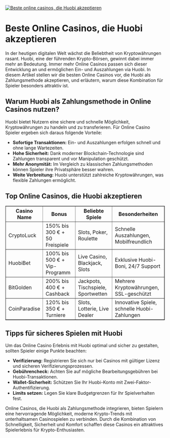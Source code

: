[![Beste online casinos, die Huobi akzeptieren](https://123-caf.pages.dev/gitsignup.png)](https://vrmoo.ru/Bt82HjjY)

<h1>Beste Online Casinos, die Huobi akzeptieren</h1> <p>In der heutigen digitalen Welt wächst die Beliebtheit von Kryptowährungen rasant. Huobi, eine der führenden Krypto-Börsen, gewinnt dabei immer mehr an Bedeutung. Immer mehr Online Casinos passen sich dieser Entwicklung an und ermöglichen Ein- und Auszahlungen via Huobi. In diesem Artikel stellen wir die besten Online Casinos vor, die Huobi als Zahlungsmethode akzeptieren, und erläutern, warum diese Kombination für Spieler besonders attraktiv ist.</p>  <h2>Warum Huobi als Zahlungsmethode in Online Casinos nutzen?</h2> <p>Huobi bietet Nutzern eine sichere und schnelle Möglichkeit, Kryptowährungen zu handeln und zu transferieren. Für Online Casino Spieler ergeben sich daraus folgende Vorteile:</p> <ul>   <li><strong>Sofortige Transaktionen:</strong> Ein- und Auszahlungen erfolgen schnell und ohne lange Wartezeiten.</li>   <li><strong>Hohe Sicherheit:</strong> Dank moderner Blockchain-Technologie sind Zahlungen transparent und vor Manipulation geschützt.</li>   <li><strong>Mehr Anonymität:</strong> Im Vergleich zu klassischen Zahlungsmethoden können Spieler ihre Privatsphäre besser wahren.</li>   <li><strong>Weite Verbreitung:</strong> Huobi unterstützt zahlreiche Kryptowährungen, was flexible Zahlungen ermöglicht.</li> </ul>  <h2>Top Online Casinos, die Huobi akzeptieren</h2> <table border="1" cellpadding="8" cellspacing="0">   <thead>     <tr>       <th>Casino Name</th>       <th>Bonus</th>       <th>Beliebte Spiele</th>       <th>Besonderheiten</th>     </tr>   </thead>   <tbody>     <tr>       <td>CryptoLuck</td>       <td>150% bis 300 € + 50 Freispiele</td>       <td>Slots, Poker, Roulette</td>       <td>Schnelle Auszahlungen, Mobilfreundlich</td>     </tr>     <tr>       <td>HuobiBet</td>       <td>100% bis 500 € + Vip-Programm</td>       <td>Live Casino, Blackjack, Slots</td>       <td>Exklusive Huobi-Boni, 24/7 Support</td>     </tr>     <tr>       <td>BitGolden</td>       <td>200% bis 400 € + Cashback</td>       <td>Jackpots, Tischspiele, Sportwetten</td>       <td>Mehrere Kryptowährungen, SSL-geschützt</td>     </tr>     <tr>       <td>CoinParadise</td>       <td>120% bis 350 € + Turniere</td>       <td>Slots, Lotterie, Live Dealer</td>       <td>Innovative Spiele, schnelle Huobi-Zahlungen</td>     </tr>   </tbody> </table>  <h2>Tipps für sicheres Spielen mit Huobi</h2> <p>Um das Online Casino Erlebnis mit Huobi optimal und sicher zu gestalten, sollten Spieler einige Punkte beachten:</p> <ul>   <li><strong>Verifizierung:</strong> Registrieren Sie sich nur bei Casinos mit gültiger Lizenz und sicheren Verifizierungsprozessen.</li>   <li><strong>Gebührencheck:</strong> Achten Sie auf mögliche Bearbeitungsgebühren bei Huobi-Transaktionen.</li>   <li><strong>Wallet-Sicherheit:</strong> Schützen Sie Ihr Huobi-Konto mit Zwei-Faktor-Authentifizierung.</li>   <li><strong>Limits setzen:</strong> Legen Sie klare Budgetgrenzen für Ihr Spielverhalten fest.</li> </ul>  <p>Online Casinos, die Huobi als Zahlungsmethode integrieren, bieten Spielern eine hervorragende Möglichkeit, moderne Krypto-Trends mit unterhaltsamen Casinospielen zu verbinden. Durch die Kombination von Schnelligkeit, Sicherheit und Komfort schaffen diese Casinos ein attraktives Spielerlebnis für Krypto-Enthusiasten.</p>